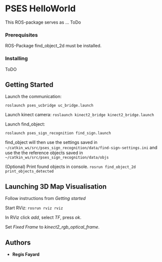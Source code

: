 # PSES HelloWorld

This ROS-package serves as ... ToDo

### Prerequisites

ROS-Package find_object_2d must be installed.

### Installing

ToDO

## Getting Started

Launch the communication:

`roslaunch pses_ucbridge uc_bridge.launch`

Launch kinect camera:
`roslaunch kinect2_bridge kinect2_bridge.launch`

Launch find_object:

`roslaunch pses_sign_recognition find_sign.launch`

find_object will then use the settings saved in `~/catkin_ws/src/pses_sign_recognition/data/find-sign-settings.ini`
and use the the reference objects saved in 
`~/catkin_ws/src/pses_sign_recognition/data/objs`

(Optional) Print found objects in console.
`rosrun find_object_2d print_objects_detected`

## Launching 3D Map Visualisation

Follow instructions from *Getting started*

Start RViz:
`rosrun rviz rviz`

In RViz click *add*, select *TF*, press *ok*.

Set *Fixed Frame* to *kinect2_rgb_optical_frame*.

## Authors

* **Regis Fayard**

